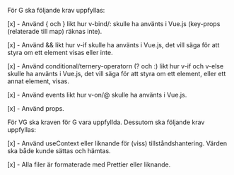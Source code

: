 För G ska följande krav uppfyllas:

[x] - Använd { och } likt hur v-bind/: skulle ha använts i Vue.js (key-props (relaterade till map) räknas inte).

[x] - Använd && likt hur v-if skulle ha använts i Vue.js, det vill säga för att styra om ett element visas eller inte.

[x] - Använd conditional/ternery-operatorn (? och :) likt hur v-if och v-else skulle ha använts i Vue.js, det vill säga för att styra om ett element, eller ett annat element, visas.

[x] - Använd events likt hur v-on/@ skulle ha använts i Vue.js.

[x] - Använd props.



För VG ska kraven för G vara uppfyllda. Dessutom ska följande krav uppfyllas:

[x] - Använd useContext eller liknande för (viss) tillståndshantering. Värden ska både kunde sättas och hämtas.

[x] - Alla filer är formaterade med Prettier eller liknande.
